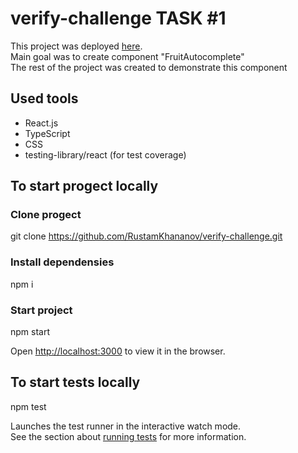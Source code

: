 # verify-challenge TASK #1

This project was deployed [here](https://rustamkhananov.github.io/verify-challenge/).\
Main goal was to create component "FruitAutocomplete"\
The rest of the project was created to demonstrate this component


## Used tools
- React.js
- TypeScript
- CSS
- testing-library/react (for test coverage)

## To start progect locally

### Clone progect
git clone https://github.com/RustamKhananov/verify-challenge.git

### Install dependensies
npm i

### Start project
npm start

Open [http://localhost:3000](http://localhost:3000) to view it in the browser.

## To start tests locally
npm test

Launches the test runner in the interactive watch mode.\
See the section about [running tests](https://facebook.github.io/create-react-app/docs/running-tests) for more information.

